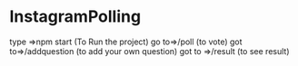 # InstagramPolling

type =>npm start (To Run the project)
go to=>/poll (to vote)
got to=>/addquestion (to add your own question)
got to =>/result (to see result)
